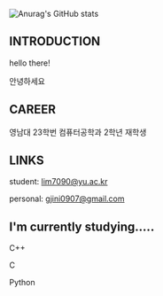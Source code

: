 ![Anurag's GitHub stats](https://github-readme-stats.vercel.app/api?username=Lim-09&theme=github_dark_dimmed&show_icons=true)

## INTRODUCTION
hello there!

안녕하세요

## CAREER
영남대 23학번 컴퓨터공학과 2학년 재학생

## LINKS
student: lim7090@yu.ac.kr 

personal: gjini0907@gmail.com

## I'm currently studying.....

C++

C

Python


<!--
**Lim-09/Lim-09** is a ✨ _special_ ✨ repository because its `README.md` (this file) appears on your GitHub profile.

Here are some ideas to get you started:

- 🔭 I’m currently working on ...
- 🌱 I’m currently learning ...
- 👯 I’m looking to collaborate on ...
- 🤔 I’m looking for help with ...
- 💬 Ask me about ...
- 📫 How to reach me: ...
- 😄 Pronouns: ...
- ⚡ Fun fact: ...
-->
